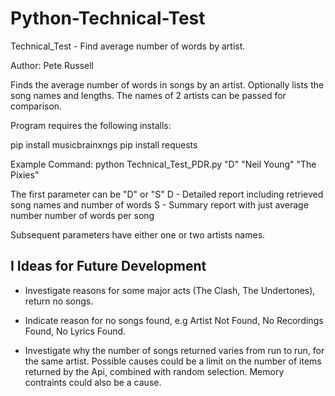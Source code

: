 ﻿# Python-Technical-Test

Technical_Test - Find average number of words by artist.

Author:  Pete Russell

Finds the average number of words in songs by an artist.
Optionally lists the song names and lengths.
The names of 2 artists can be passed for comparison.

Program requires the following installs:

pip install musicbrainxngs
pip install requests

Example Command: python Technical_Test_PDR.py "D" "Neil Young" "The Pixies"

The first parameter can be "D" or "S"
    D - Detailed report including retrieved song names and number of words
    S - Summary report with just average number number of words per song

Subsequent parameters have either one or two artists names.

  I
Ideas for Future Development
----------------------------

- Investigate reasons for some major acts (The Clash, The Undertones), return no songs.

- Indicate reason for no songs found, e.g Artist Not Found, No Recordings Found, No Lyrics Found.

- Investigate why the number of songs returned varies from run to run, for the same artist.
  Possible causes could be a limit on the number of items returned by the Api, combined with random
  selection.  Memory contraints could also be a cause.







